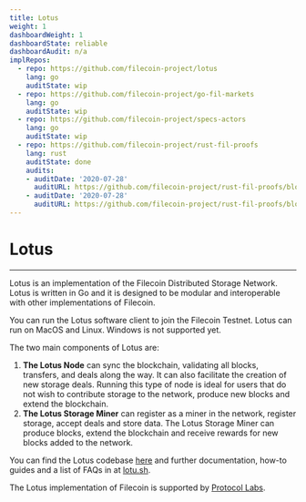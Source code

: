 ```yaml
---
title: Lotus
weight: 1
dashboardWeight: 1
dashboardState: reliable
dashboardAudit: n/a
implRepos: 
  - repo: https://github.com/filecoin-project/lotus
    lang: go
    auditState: wip
  - repo: https://github.com/filecoin-project/go-fil-markets
    lang: go
    auditState: wip
  - repo: https://github.com/filecoin-project/specs-actors
    lang: go
    auditState: wip
  - repo: https://github.com/filecoin-project/rust-fil-proofs
    lang: rust
    auditState: done
    audits:
    - auditDate: '2020-07-28'
      auditURL: https://github.com/filecoin-project/rust-fil-proofs/blob/master/audits/protocolai-audit-20200728.pdf
    - auditDate: '2020-07-28'
      auditURL: https://github.com/filecoin-project/rust-fil-proofs/blob/4a07a868d077f5926b23c3f913f99d8b46b8cebc/audits/Sigma-Prime-Protocol-Labs-Filecoin-Proofs-Security-Review-v2.1.pdf
---
```


# Lotus
---

Lotus is an implementation of the Filecoin Distributed Storage Network. Lotus is written in Go and it is designed to be modular and interoperable with other implementations of Filecoin.

You can run the Lotus software client to join the Filecoin Testnet. Lotus can run on MacOS and Linux. Windows is not supported yet.

The two main components of Lotus are:
1. **The Lotus Node** can sync the blockchain, validating all blocks, transfers, and deals along the way. It can also facilitate the creation of new storage deals. Running this type of node is ideal for users that do not wish to contribute storage to the network, produce new blocks and extend the blockchain.
2. **The Lotus Storage Miner** can register as a miner in the network, register storage, accept deals and store data. The Lotus Storage Miner can produce blocks, extend the blockchain and receive rewards for new blocks added to the network.

You can find the Lotus codebase [here](https://github.com/filecoin-project/lotus) and further documentation, how-to guides and a list of FAQs in at [lotu.sh](https://lotu.sh).

The Lotus implementation of Filecoin is supported by [Protocol Labs](https://protocol.ai/).
